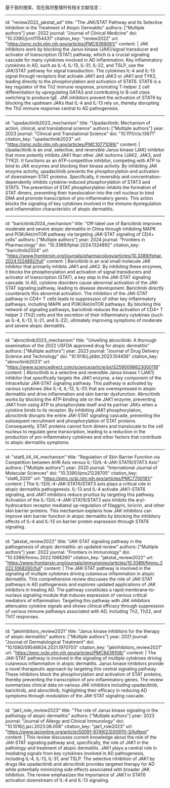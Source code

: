 基于我的搜索，现在我将整理所有相关文献信息：

----
id: "review2022_jakstat_ad"
title: "The JAK/STAT Pathway and Its Selective Inhibition in the Treatment of Atopic Dermatitis"
authors: ["Multiple authors"]
year: 2022
journal: "Journal of Clinical Medicine"
doi: "10.3390/jcm11154431"
citation_key: "review2022"
url: "https://pmc.ncbi.nlm.nih.gov/articles/PMC9369061/"
content: |
  JAK inhibitors work by blocking the Janus kinase (JAK)/signal transducer and activator of transcription (STAT) pathway, which is a crucial signaling cascade for many cytokines involved in AD inflammation. Key inflammatory cytokines in AD, such as IL-4, IL-13, IL-31, IL-22, and TSLP, use the JAK/STAT pathway for signal transduction. The cytokines IL-4 and IL-13 signal through receptors that activate JAK1 and JAK3 or JAK1 and TYK2, leading directly to the phosphorylation and activation of STAT6. STAT6 is a key regulator of the Th2 immune response, promoting T-helper 2 cell differentiation by upregulating GATA3 and contributing to B-cell class switching to produce IgE. JAK inhibitors prevent the activation of STAT6 by blocking the upstream JAKs that IL-4 and IL-13 rely on, thereby disrupting the Th2 immune response central to AD pathogenesis.

----
id: "upadacitinib2023_mechanism"
title: "Upadacitinib: Mechanism of action, clinical, and translational science"
authors: ["Multiple authors"]
year: 2023
journal: "Clinical and Translational Science"
doi: "10.1111/cts.13671"
citation_key: "upadacitinib2023"
url: "https://pmc.ncbi.nlm.nih.gov/articles/PMC10771099/"
content: |
  Upadacitinib is an oral, selective, and reversible Janus kinase (JAK) inhibitor that more potently inhibits JAK1 than other JAK isoforms (JAK2, JAK3, and TYK2). It functions as an ATP-competitive inhibitor, competing with ATP to bind to JAK enzymes and blocking their kinase activity. By inhibiting JAK enzyme activity, upadacitinib prevents the phosphorylation and activation of downstream STAT proteins. Specifically, it reversibly and concentration-dependently inhibits cytokine-induced phosphorylation of STAT3 and STAT5. The prevention of STAT phosphorylation inhibits the formation of STAT dimers, preventing their translocation into the cell nucleus to bind DNA and promote transcription of pro-inflammatory genes. This action blocks the signaling of key cytokines involved in the immune dysregulation and inflammation characteristic of atopic dermatitis.

----
id: "baricitinib2024_mechanism"
title: "Off-label use of Baricitinib improves moderate and severe atopic dermatitis in China through inhibiting MAPK and PI3K/Akt/mTOR pathway via targeting JAK-STAT signaling of CD4+ cells"
authors: ["Multiple authors"]
year: 2024
journal: "Frontiers in Pharmacology"
doi: "10.3389/fphar.2024.1324892"
citation_key: "baricitinib2024"
url: "https://www.frontiersin.org/journals/pharmacology/articles/10.3389/fphar.2024.1324892/full"
content: |
  Baricitinib is an oral small molecule JAK inhibitor that primarily inhibits JAK1 and JAK2. By inhibiting these enzymes, it blocks the phosphorylation and activation of signal transducers and activator of transcription (STAT), a key step in the JAK-STAT signaling cascade. In AD, cytokine disorders cause abnormal activation of the JAK-STAT signaling pathway, leading to disease development. Baricitinib directly counteracts this abnormal activation. The inhibition of the JAK-STAT pathway in CD4+ T cells leads to suppression of other key inflammatory pathways, including MAPK and PI3K/Akt/mTOR pathways. By blocking this network of signaling pathways, baricitinib reduces the activation of CD4+ T helper 2 (Th2) cells and the secretion of their inflammatory cytokines (such as IL-4, IL-13, IL-21, and IL-22), ultimately improving symptoms of moderate and severe atopic dermatitis.

----
id: "abrocitinib2023_mechanism"
title: "Unveiling abrocitinib: A thorough examination of the 2022 USFDA approved drug for atopic dermatitis"
authors: ["Multiple authors"]
year: 2023
journal: "Journal of Drug Delivery Science and Technology"
doi: "10.1016/j.jddst.2023.104456"
citation_key: "abrocitinib2023"
url: "https://www.sciencedirect.com/science/article/pii/S2590098623000118"
content: |
  Abrocitinib is a selective and reversible Janus kinase 1 (JAK1) inhibitor that specifically targets the JAK1 enzyme, a key component of the intracellular JAK-STAT signaling pathway. This pathway is activated by various cytokines (like IL-4, IL-13, IL-31) that are overexpressed in atopic dermatitis and drive inflammation and skin barrier dysfunction. Abrocitinib works by blocking the ATP-binding site on the JAK1 enzyme, preventing JAK1 from using ATP to phosphorylate itself and its partner JAKs when a cytokine binds to its receptor. By inhibiting JAK1 phosphorylation, abrocitinib disrupts the entire JAK-STAT signaling cascade, preventing the subsequent recruitment and phosphorylation of STAT proteins. Consequently, STAT proteins cannot form dimers and translocate to the cell nucleus to regulate gene transcription, leading to a reduction in the production of pro-inflammatory cytokines and other factors that contribute to atopic dermatitis symptoms.

----
id: "stat6_il4_il4_mechanism"
title: "Regulation of Skin Barrier Function via Competition between AHR Axis versus IL-13/IL-4-JAK-STAT6/STAT3 Axis"
authors: ["Multiple authors"]
year: 2020
journal: "International Journal of Molecular Sciences"
doi: "10.3390/ijms21228705"
citation_key: "stat6_2020"
url: "https://pmc.ncbi.nlm.nih.gov/articles/PMC7700181/"
content: |
  The IL-13/IL-4-JAK-STAT6/STAT3 axis plays a critical role in atopic dermatitis pathogenesis. IL-13 and IL-4 activate JAK1-STAT6 signaling, and JAK1 inhibitors reduce pruritus by targeting this pathway. Activation of the IL-13/IL-4-JAK-STAT6/STAT3 axis inhibits the aryl-hydrocarbon receptor mediated up-regulation of filaggrin, loricrin, and other skin barrier proteins. This mechanism explains how JAK inhibitors can improve skin barrier function in atopic dermatitis by blocking the inhibitory effects of IL-4 and IL-13 on barrier protein expression through STAT6 signaling.

----
id: "jakstat_review2022"
title: "JAK-STAT signaling pathway in the pathogenesis of atopic dermatitis: an updated review"
authors: ["Multiple authors"]
year: 2022
journal: "Frontiers in Immunology"
doi: "10.3389/fimmu.2022.1068260"
citation_key: "jakstat_review2022"
url: "https://www.frontiersin.org/journals/immunology/articles/10.3389/fimmu.2022.1068260/full"
content: |
  The JAK-STAT pathway is involved in the signaling of multiple cytokines driving cutaneous inflammation in atopic dermatitis. This comprehensive review discusses the role of JAK-STAT pathways in AD pathogenesis and explores updated applications of JAK inhibitors in treating AD. The pathway constitutes a rapid membrane-to-nucleus signaling module that induces expression of various critical mediators of inflammation. Targeting this pathway with JAK inhibitors attenuates cytokine signals and shows clinical efficacy through suppression of various immune pathways associated with AD, including Th2, Th22, and Th17 responses.

----
id: "jakinhibitors_review2021"
title: "Janus kinase inhibitors for the therapy of atopic dermatitis"
authors: ["Multiple authors"]
year: 2021
journal: "Journal of Dermatological Treatment"
doi: "10.1080/09546634.2021.1970703"
citation_key: "jakinhibitors_review2021"
url: "https://pmc.ncbi.nlm.nih.gov/articles/PMC8439108/"
content: |
  The JAK-STAT pathway is involved in the signaling of multiple cytokines driving cutaneous inflammation in atopic dermatitis. Janus kinase inhibitors provide a novel therapeutic approach by targeting this central signaling pathway. These inhibitors block the phosphorylation and activation of STAT proteins, thereby preventing the transcription of pro-inflammatory genes. The review summarizes clinical data on various JAK inhibitors including upadacitinib, baricitinib, and abrocitinib, highlighting their efficacy in reducing AD symptoms through modulation of the JAK-STAT signaling cascade.

----
id: "jak1_role_review2023"
title: "The role of Janus kinase signaling in the pathology of atopic dermatitis"
authors: ["Multiple authors"]
year: 2023
journal: "Journal of Allergy and Clinical Immunology"
doi: "10.1016/j.jaci.2023.06.008"
citation_key: "jak1_role2023"
url: "https://www.jacionline.org/article/S0091-6749(23)00970-3/fulltext"
content: |
  This review discusses current knowledge about the role of the JAK-STAT signaling pathway and, specifically, the role of JAK1 in the pathology and treatment of atopic dermatitis. JAK1 plays a central role in mediating signals from key cytokines involved in AD pathogenesis, including IL-4, IL-13, IL-31, and TSLP. The selective inhibition of JAK1 by drugs like upadacitinib and abrocitinib provides targeted therapy for AD while potentially minimizing side effects associated with broader JAK inhibition. The review emphasizes the importance of JAK1 in STAT6 activation downstream of IL-4 and IL-13 signaling.